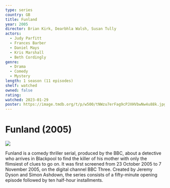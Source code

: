 ```yaml
---
type: series
country: GB
title: Funland
year: 2005
director: Brian Kirk, Dearbhla Walsh, Susan Tully
actors:
  - Judy Parfitt
  - Frances Barber
  - Daniel Mays
  - Kris Marshall
  - Beth Cordingly
genre:
  - Drama
  - Comedy
  - Mystery
length: 1 season (11 episodes)
shelf: watched
owned: false
rating:
watched: 2023-01-29
poster: https://image.tmdb.org/t/p/w500/tNWzu7erFag9cPJXHVbwNw4u88k.jpg
---
```


# Funland (2005)

![](https://image.tmdb.org/t/p/w500/tNWzu7erFag9cPJXHVbwNw4u88k.jpg)

Funland is a comedy thriller serial, produced by the BBC, about a detective who arrives in Blackpool to find the killer of his mother with only the flimsiest of clues to go on. It was first screened from 23 October 2005 to 7 November 2005, on the digital channel BBC Three. Created by Jeremy Dyson and Simon Ashdown, the series consists of a fifty-minute opening episode followed by ten half-hour installments.